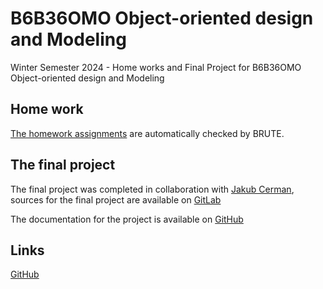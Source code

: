 # B6B36OMO Object-oriented design and Modeling
Winter Semester 2024 - Home works and Final Project for B6B36OMO Object-oriented design and Modeling
## Home work
[The homework assignments](https://github.com/kramkvol/B6B36OMO-Object-oriented-design-and-Modeling/tree/main/Home%20works%20%5Butomatically%20cheked%20by%20BRUTE%5D) are automatically checked by BRUTE.
## The final project
The final project was completed in collaboration with [Jakub Cerman](https://www.linkedin.com/in/jakub-cerman-a4673b210/?originalSubdomain=cz), sources for the final project are available on [GitLab](https://gitlab.fel.cvut.cz/cermaj30/omo-semestral-project)

The documentation for the project is available on [GitHub](https://github.com/kramkvol/B6B36OMO-Object-oriented-design-and-Modeling/blob/main/Final%20work%20dokmentation%20%5BSmart%20Home%5D.pdf)
## Links 
[GitHub](https://github.com/kramkvol/B6B36OMO-Object-oriented-design-and-Modeling)
